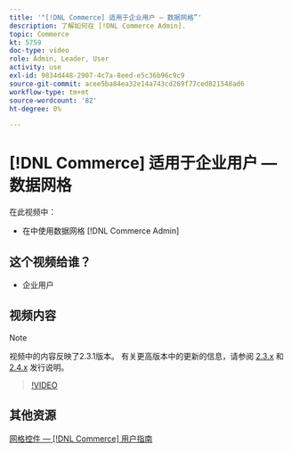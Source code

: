 ```yaml
---
title: '"[!DNL Commerce] 适用于企业用户 — 数据网格”'
description: 了解如何在 [!DNL Commerce Admin].
topic: Commerce
kt: 5759
doc-type: video
role: Admin, Leader, User
activity: use
exl-id: 9834d448-2907-4c7a-8eed-e5c36b96c9c9
source-git-commit: acee5ba84ea32e14a743cd269f77ced821548ad6
workflow-type: tm+mt
source-wordcount: '82'
ht-degree: 0%

---
```


# [!DNL Commerce] 适用于企业用户 — 数据网格

在此视频中：

- 在中使用数据网格 [!DNL Commerce Admin]

## 这个视频给谁？

- 企业用户

## 视频内容

>[!NOTE]
>
>视频中的内容反映了2.3.1版本。 有关更高版本中的更新的信息，请参阅 [ 2.3.x](https://devdocs.magento.com/guides/v2.3/release-notes/bk-release-notes.html) 和 [2.4.x](https://devdocs.magento.com/guides/v2.4/release-notes/bk-release-notes.html) 发行说明。

>[!VIDEO](https://video.tv.adobe.com/v/35960?quality=12&learn=on)

## 其他资源

[网格控件 —  [!DNL Commerce] 用户指南](https://docs.magento.com/user-guide/stores/admin-grid-controls.html)
